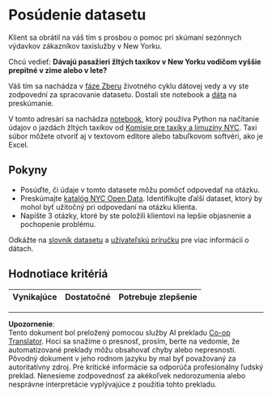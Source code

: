 <!--
CO_OP_TRANSLATOR_METADATA:
{
  "original_hash": "564445c39ad29a491abcb9356fc4d47d",
  "translation_date": "2025-08-26T16:28:12+00:00",
  "source_file": "4-Data-Science-Lifecycle/14-Introduction/assignment.md",
  "language_code": "sk"
}
-->
# Posúdenie datasetu

Klient sa obrátil na váš tím s prosbou o pomoc pri skúmaní sezónnych výdavkov zákazníkov taxislužby v New Yorku.

Chcú vedieť: **Dávajú pasažieri žltých taxíkov v New Yorku vodičom vyššie prepitné v zime alebo v lete?**

Váš tím sa nachádza v [fáze Zberu](Readme.md#Capturing) životného cyklu dátovej vedy a vy ste zodpovední za spracovanie datasetu. Dostali ste notebook a [dáta](../../../../data/taxi.csv) na preskúmanie.

V tomto adresári sa nachádza [notebook](notebook.ipynb), ktorý používa Python na načítanie údajov o jazdách žltých taxíkov od [Komisie pre taxíky a limuzíny NYC](https://docs.microsoft.com/en-us/azure/open-datasets/dataset-taxi-yellow?tabs=azureml-opendatasets).
Taxi súbor môžete otvoriť aj v textovom editore alebo tabuľkovom softvéri, ako je Excel.

## Pokyny

- Posúďte, či údaje v tomto datasete môžu pomôcť odpovedať na otázku.
- Preskúmajte [katalóg NYC Open Data](https://data.cityofnewyork.us/browse?sortBy=most_accessed&utf8=%E2%9C%93). Identifikujte ďalší dataset, ktorý by mohol byť užitočný pri odpovedaní na otázku klienta.
- Napíšte 3 otázky, ktoré by ste položili klientovi na lepšie objasnenie a pochopenie problému.

Odkážte na [slovník datasetu](https://www1.nyc.gov/assets/tlc/downloads/pdf/data_dictionary_trip_records_yellow.pdf) a [užívateľskú príručku](https://www1.nyc.gov/assets/tlc/downloads/pdf/trip_record_user_guide.pdf) pre viac informácií o dátach.

## Hodnotiace kritériá

Vynikajúce | Dostatočné | Potrebuje zlepšenie
--- | --- | ---

---

**Upozornenie**:  
Tento dokument bol preložený pomocou služby AI prekladu [Co-op Translator](https://github.com/Azure/co-op-translator). Hoci sa snažíme o presnosť, prosím, berte na vedomie, že automatizované preklady môžu obsahovať chyby alebo nepresnosti. Pôvodný dokument v jeho rodnom jazyku by mal byť považovaný za autoritatívny zdroj. Pre kritické informácie sa odporúča profesionálny ľudský preklad. Nenesieme zodpovednosť za akékoľvek nedorozumenia alebo nesprávne interpretácie vyplývajúce z použitia tohto prekladu.